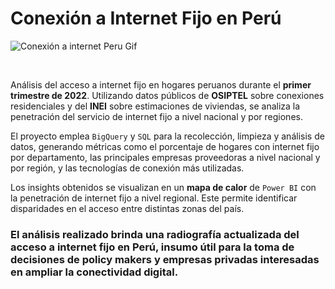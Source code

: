 # Conexión a Internet Fijo en Perú
![Conexión a internet Peru Gif](https://i.imgur.com/GZwQBq8.gif)

<br>

Análisis del acceso a internet fijo en hogares peruanos durante el **primer trimestre de 2022**. Utilizando datos públicos de **OSIPTEL** sobre conexiones residenciales y del **INEI** sobre estimaciones de viviendas, se analiza la penetración del servicio de internet fijo a nivel nacional y por regiones.

El proyecto emplea `BigQuery` y `SQL` para la recolección, limpieza y análisis de datos, generando métricas como el porcentaje de hogares con internet fijo por departamento, las principales empresas proveedoras a nivel nacional y por región, y las tecnologías de conexión más utilizadas.

Los insights obtenidos se visualizan en un **mapa de calor** de `Power BI` con la penetración de internet fijo a nivel regional. Este permite identificar disparidades en el acceso entre distintas zonas del país.

### El análisis realizado brinda una radiografía actualizada del acceso a internet fijo en Perú, insumo útil para la toma de decisiones de policy makers y empresas privadas interesadas en ampliar la conectividad digital.
